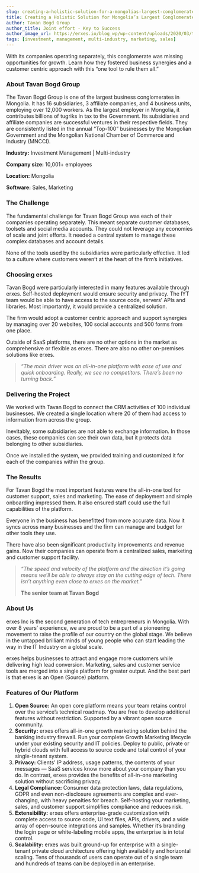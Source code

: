 ```yaml
---
slug: creating-a-holistic-solution-for-a-mongolias-largest-conglomerate
title: Creating a Holistic Solution for Mongolia’s Largest Conglomerate
author: Tavan Bogd Group
author_title: Joint effort - Key to Success
author_image_url: https://erxes.io/blog_wp/wp-content/uploads/2020/03/tavanbogd.jpg
tags: [investment, management, multi-industry, marketing, sales]
---
```


With its companies operating separately, this conglomerate was missing opportunities for growth. Learn how they fostered business synergies and a customer centric approach with this “one tool to rule them all.”

<!--truncate-->

### About Tavan Bogd Group

The Tavan Bogd Group is one of the largest business conglomerates in Mongolia. It has 16 subsidiaries, 3 affiliate companies, and 4 business units, employing over 12,000 workers. As the largest employer in Mongolia, it contributes billions of tugriks in tax to the Government. Its subsidiaries and affiliate companies are successful ventures in their respective fields. They are consistently listed in the annual “Top-100” businesses by the Mongolian Government and the Mongolian National Chamber of Commerce and Industry (MNCCI).

**Industry:** Investment Management | Multi-industry

**Company size:** 10,001+ employees

**Location:** Mongolia

**Software:** Sales, Marketing

### The Challenge

The fundamental challenge for Tavan Bogd Group was each of their companies operating separately. This meant separate customer databases, toolsets and social media accounts. They could not leverage any economies of scale and joint efforts. It needed a central system to manage these complex databases and account details.

None of the tools used by the subsidiaries were particularly effective. It led to a culture where customers weren’t at the heart of the firm’s initiatives.

### Choosing erxes

Tavan Bogd were particularly interested in many features available through erxes. Self-hosted deployment would ensure security and privacy. The IYT team would be able to have access to the source code, servers’ APIs and libraries. Most importantly, it would provide a centralized solution.

The firm would adopt a customer centric approach and support synergies by managing over 20 websites, 100 social accounts and 500 forms from one place.

Outside of SaaS platforms, there are no other options in the market as comprehensive or flexible as erxes. There are also no other on-premises solutions like erxes.

> _“The main driver was an all-in-one platform with ease of use and quick onboarding. Really, we see no competitors. There’s been no turning back.”_

### Delivering the Project

We worked with Tavan Bogd to connect the CRM activities of 100 individual businesses. We created a single location where 20 of them had access to information from across the group.

Inevitably, some subsidiaries are not able to exchange information. In those cases, these companies can see their own data, but it protects data belonging to other subsidiaries.

Once we installed the system, we provided training and customized it for each of the companies within the group.

### The Results

For Tavan Bogd the most important features were the all-in-one tool for customer support, sales and marketing. The ease of deployment and simple onboarding impressed them. It also ensured staff could use the full capabilities of the platform.

Everyone in the business has benefitted from more accurate data. Now it syncs across many businesses and the firm can manage and budget for other tools they use.

There have also been significant productivity improvements and revenue gains. Now their companies can operate from a centralized sales, marketing and customer support facility.

> _“The speed and velocity of the platform and the direction it’s going means we’ll be able to always stay on the cutting edge of tech. There isn’t anything even close to erxes on the market.”_
>
> **The senior team at Tavan Bogd**

### About Us

erxes Inc is the second generation of tech entrepreneurs in Mongolia. With over 8 years’ experience, we are proud to be a part of a pioneering movement to raise the profile of our country on the global stage. We believe in the untapped brilliant minds of young people who can start leading the way in the IT Industry on a global scale.

erxes helps businesses to attract and engage more customers while delivering high lead conversion. Marketing, sales and customer service tools are merged into a single platform for greater output. And the best part is that erxes is an Open (Source) platform.

### Features of Our Platform

1. **Open Source:** An open core platform means your team retains control over the service’s technical roadmap. You are free to develop additional features without restriction. Supported by a vibrant open source community.
2. **Security:** erxes offers all-in-one growth marketing solution behind the banking industry firewall. Run your complete Growth Marketing lifecycle under your existing security and IT policies. Deploy to public, private or hybrid clouds with full access to source code and total control of your single-tenant system.
3. **Privacy:** Clients’ IP address, usage patterns, the contents of your messages — SaaS services know more about your company than you do. In contrast, erxes provides the benefits of all-in-one marketing solution without sacrificing privacy.
4. **Legal Compliance:** Consumer data protection laws, data regulations, GDPR and even non-disclosure agreements are complex and ever-changing, with heavy penalties for breach. Self-hosting your marketing, sales, and customer support simplifies compliance and reduces risk.
5. **Extensibility:** erxes offers enterprise-grade customization with complete access to source code, UI text files, APIs, drivers, and a wide array of open-source integrations and samples. Whether it’s branding the login page or white-labeling mobile apps, the enterprise is in total control.
6. **Scalability:** erxes was built ground-up for enterprise with a single-tenant private cloud architecture offering high availability and horizontal scaling. Tens of thousands of users can operate out of a single team and hundreds of teams can be deployed in an enterprise.
